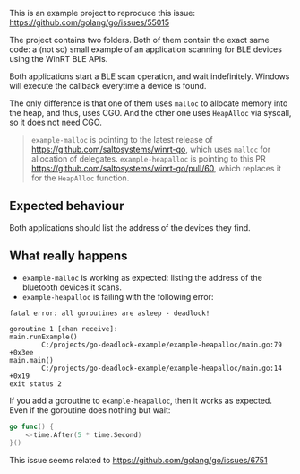 This is an example project to reproduce this issue: https://github.com/golang/go/issues/55015

The project contains two folders.
Both of them contain the exact same code: a (not so) small example of an application scanning for BLE devices using the WinRT BLE APIs.

Both applications start a BLE scan operation, and wait indefinitely. Windows will execute the callback everytime a device is found.

The only difference is that one of them uses `malloc` to allocate memory into the heap, and thus, uses CGO. And the other one uses `HeapAlloc` via syscall, so it does not need CGO.

> `example-malloc` is pointing to the latest release of https://github.com/saltosystems/winrt-go, which uses `malloc` for allocation of delegates.
> `example-heapalloc` is pointing to this PR https://github.com/saltosystems/winrt-go/pull/60, which replaces it for the `HeapAlloc` function.

## Expected behaviour
Both applications should list the address of the devices they find.

## What really happens

- `example-malloc` is working as expected: listing the address of the bluetooth devices it scans.
- `example-heapalloc` is failing with the following error:
```
fatal error: all goroutines are asleep - deadlock!

goroutine 1 [chan receive]:
main.runExample()
        C:/projects/go-deadlock-example/example-heapalloc/main.go:79 +0x3ee
main.main()
        C:/projects/go-deadlock-example/example-heapalloc/main.go:14 +0x19 
exit status 2
```

If you add a goroutine to `example-heapalloc`, then it works as expected. Even if the goroutine does nothing but wait:
```go
go func() {
    <-time.After(5 * time.Second)
}()
```

This issue seems related to https://github.com/golang/go/issues/6751